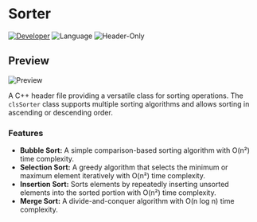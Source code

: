 # Sorter

[![Developer](https://img.shields.io/badge/Developer-YourName-crimson)](https://github.com/Basilabt)
![Language](https://img.shields.io/badge/language-C++-blue)
![Header-Only](https://img.shields.io/badge/library-header--only-brightgreen)

## Preview
![Preview](https://github.com/user-attachments/assets/10a6de71-5dd5-434a-9c82-34cf33446f14)


A C++ header file providing a versatile class for sorting operations. The `clsSorter` class supports multiple sorting algorithms and allows sorting in ascending or descending order.

### Features
- **Bubble Sort:** A simple comparison-based sorting algorithm with O(n²) time complexity.
- **Selection Sort:** A greedy algorithm that selects the minimum or maximum element iteratively with O(n²) time complexity.
- **Insertion Sort:** Sorts elements by repeatedly inserting unsorted elements into the sorted portion with O(n²) time complexity.
- **Merge Sort:** A divide-and-conquer algorithm with O(n log n) time complexity.
